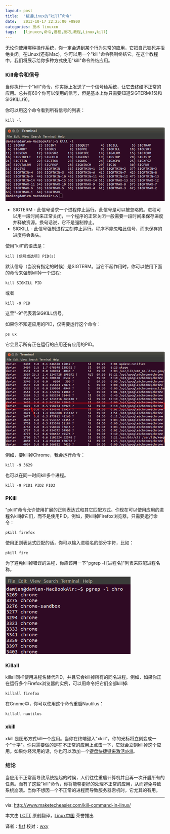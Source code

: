```yaml
---
layout: post
title:	"精通Linux的“kill”命令"
date:	2013-10-17 22:25:00 +0800 
categories:	技术 linuxcn 
tags:	[linuxcn,命令,进程,技巧,教程,Linux,kill]
---
```



无论你使用哪种操作系统，你一定会遇到某个行为失常的应用，它把自己锁死并拒绝关闭。在Linux(还有Mac)，你可以用一个"kill"命令强制终结它。在这个教程中，我们将展示给你多种方式使用"kill"命令终结应用。


### **Kill命令和信号**


当你执行一个"kill"命令，你实际上发送了一个信号给系统，让它去终结不正常的应用。总共有60个你可以使用的信号，但是基本上你只需要知道SIGTERM(15)和SIGKILL(9)。


你可以用这个命令看到所有信号的列表：



```
kill -l
```

![](/Asserts/Images/album/201310/17/221909ha0jhzxzmlhfrmgh.png) 


* SIGTERM - 此信号请求一个进程停止运行。此信号是可以被忽略的。进程可以用一段时间来正常关闭，一个程序的正常关闭一般需要一段时间来保存进度并释放资源。换句话说，它不是强制停止。
* SIGKILL - 此信号强制进程立刻停止运行。程序不能忽略此信号，而未保存的进度将会丢失。


使用"kill"的语法是：



```
kill [信号或选项] PID(s)
```

默认信号（当没有指定的时候）是SIGTERM。当它不起作用时，你可以使用下面的命令来强制kill掉一个进程:



```
kill SIGKILL PID
```

或者



```
kill -9 PID
```

这里"-9"代表着SIGKILL信号。


如果你不知道应用的PID，仅需要运行这个命令：



```
ps ux
```

它会显示所有正在运行的应用还有应用的PID。


 ![](/Asserts/Images/album/201310/17/221909lnbt3kj7kl8lnlqf.png)


例如，要kill掉Chrome，我会运行命令：



```
kill -9 3629
```

也可以在同一时间kill多个进程。



```
kill -9 PID1 PID2 PID3
```

### **PKill**


"pkill"命令允许使用扩展的正则表达式和其它匹配方式。你现在可以使用应用的进程名kill掉它们，而不是使用PID。例如，要kill掉Firefox浏览器，只需要运行命令：



```
pkill firefox
```

使用正则表达式匹配的话，你可以输入进程名的部分字符，比如：



```
pkill fire
```

为了避免kill掉错误的进程，你应该用一下"pgrep -l [进程名]"列表来匹配进程名称。


 ![](/Asserts/Images/album/201310/17/221911llkkwngp3z9dklgx.png)


### **Killall**


killall同样使用进程名替代PID，并且它会kill掉所有的同名进程。例如，如果你正在运行多个Firefox浏览器的实例，可以用命令把它们全部kill掉:



```
killall firefox
```

在Gnome中，你可以使用这个命令重启Nautilus：



```
killall nautilus
```

### **xkill**


xkill 是图形方式kill一个应用。当你在终端键入"xkill"，你的光标将立刻变成一个"十字"。你只需要做的是在不正常的应用上点击一下，它就会立刻kill掉这个应用。如果你经常用的话，你也可以添加一个[键盘快捷键来激活xkill](http://www.maketecheasier.com/quick-tips/kill-unresponsive-application-in-ubuntu/)。


### **结论**


当应用不正常而导致系统挂起的时候，人们往往重启计算机并且再一次开启所有的任务。而有了这些"kill"命令，你将能够更好的处理不正常的应用，从而避免导致系统崩溃。当你不想因一个不正常的进程而导致服务器宕机时，它尤其的有用。




---


via: <http://www.maketecheasier.com/kill-command-in-linux/>


本文由 [LCTT](https://github.com/LCTT/TranslateProject) 原创翻译，[Linux中国](http://linux.cn/) 荣誉推出


译者：[flsf](https://github.com/flsf) 校对：[wxy](https://github.com/wxy)

